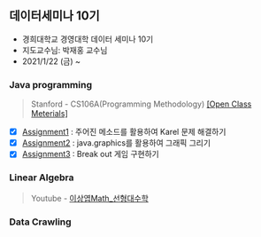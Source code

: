 
<!-- Heading -->
## 데이터세미나 10기

- 경희대학교 경영대학 데이터 세미나 10기
- 지도교수님: 박재홍 교수님
- 2021/1/22 (금) ~ 

<!-- Java Programming -->
### Java programming
> Stanford - CS106A(Programming Methodology) [[Open Class Meterials]](https://see.stanford.edu/Course/CS106A)

- [X] [Assignment1]() : 주어진 메소드를 활용하여 Karel 문제 해결하기
- [X] [Assignment2]() : java.graphics를 활용하여 그래픽 그리기
- [X] [Assignment3]() : Break out 게임 구현하기 

### Linear Algebra
> Youtube - [이상엽Math_선형대수학](https://youtu.be/525w2Zqh13M)

### Data Crawling


